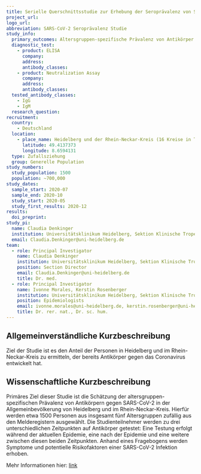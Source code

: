 ```yaml
---
title: Serielle Querschnittsstudie zur Erhebung der Seroprävalenz von SARS-CoV-2 Infektionen während und nach der COVID-19 Epidemie in Heidelberg und dem Rhein-Neckar-Kreis
project_url: 
logo_url: 
abbreviation: SARS-CoV-2 Seroprävalenz Studie
study_info:
  primary_outcomes: Altersgruppen-spezifische Prävalenz von Antikörper gegen SARS-CoV-2 in der Allgemeinbevölkerung von Heidelberg und dem Rhein-Neckar-Kreis.
  diagnostic_test:
    - product: ELISA
      company: 
      address: 
      antibody_classes:
    - product: Neutralization Assay
      company: 
      address: 
      antibody_classes:
  tested_antibody_classes:
    - IgG
    - IgM
  research_question: 
recruitment:
  country:
    - Deutschland
  location:
    - place_name: Heidelberg und der Rhein-Neckar-Kreis (16 Kreise in Total)
      latitude: 49.4137373
      longitude: 8.6594131
  type: Zufallsziehung
  group: Generelle Population
study_numbers:
  study_population: 1500
  population: ~700,000
study_dates:
  sample_start: 2020-07
  sample_end: 2020-10
  study_start: 2020-05
  study_first_results: 2020-12
results:
  doi_preprint: 
study_pi:
  name: Claudia Denkinger
  institution: Universitätsklinikum Heidelberg, Sektion Klinische Tropenmedizin
  email: Claudia.Denkinger@uni-heidelberg.de
team:
  - role: Principal Investigator
    name: Claudia Denkinger
    institution: Universitätsklinikum Heidelberg, Sektion Klinische Tropenmedizin
    position: Section Director
    email: Claudia.Denkinger@uni-heidelberg.de
    title: Dr. med.
  - role: Principal Investigator
    name: Ivonne Morales, Kerstin Rosenberger
    institution: Universitätsklinikum Heidelberg, Sektion Klinische Tropenmedizin
    position: Epidemiologists
    email: ivonne.morales@uni-heidelberg.de, kerstin.rosenberger@uni-heidelberg.de
    title: Dr. rer. nat., Dr. sc. hum. 
---
```


## Allgemeinverständliche Kurzbeschreibung
Ziel der Studie ist es den Anteil der Personen in Heidelberg und im Rhein-Neckar-Kreis zu ermitteln, der bereits Antikörper gegen das Coronavirus entwickelt hat.

## Wissenschaftliche Kurzbeschreibung
Primäres Ziel dieser Studie ist die Schätzung der altersgruppen-spezifischen Prävalenz von Antikörpern gegen SARS-CoV-2 in der Allgemeinbevölkerung von Heidelberg und im Rhein-Neckar-Kreis. Hierfür werden etwa 1500 Personen aus insgesamt fünf Altersgruppen zufällig aus den Melderegistern ausgewählt. Die Studienteilnehmer werden zu drei unterschiedlichen Zeitpunkten auf Antikörper getestet: Eine Testung erfolgt während der aktuellen Epidemie, eine nach der Epidemie und eine weitere zwischen diesen beiden Zeitpunkten. Anhand eines Fragebogens werden Symptome und potentielle Risikofaktoren einer SARS-CoV-2 Infektion erhoben.

Mehr Informationen hier: [link](https://www.drks.de/drks_web/setLocale_DE.do)